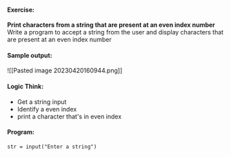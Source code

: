#### Exercise:
**Print characters from a string that are present at an even index number**
 Write a program to accept a string from the user and display characters that are present at an even index number

#### Sample output:

![[Pasted image 20230420160944.png]]

#### Logic Think:
* Get a string input
* Identify a even index
* print a character that's in even index

#### Program:

```
str = input("Enter a string")

```
